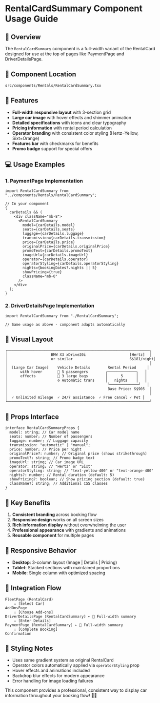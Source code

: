 # RentalCardSummary Component Usage Guide

## 🎯 Overview

The `RentalCardSummary` component is a full-width variant of the RentalCard designed for use at the top of pages like PaymentPage and DriverDetailsPage.

## 📁 Component Location

```
src/components/Rentals/RentalCardSummary.tsx
```

## 🚀 Features

- **Full-width responsive layout** with 3-section grid
- **Large car image** with hover effects and shimmer animation
- **Detailed specifications** with icons and clear typography
- **Pricing information** with rental period calculation
- **Operator branding** with consistent color styling (Hertz=Yellow, Sixt=Orange)
- **Features bar** with checkmarks for benefits
- **Promo badge** support for special offers

## 💻 Usage Examples

### 1. PaymentPage Implementation

```tsx
import RentalCardSummary from "../components/Rentals/RentalCardSummary";

// In your component
{
  carDetails && (
    <div className="mb-8">
      <RentalCardSummary
        model={carDetails.model}
        seats={carDetails.seats}
        luggage={carDetails.luggage}
        transmission={carDetails.transmission}
        price={carDetails.price}
        originalPrice={carDetails.originalPrice}
        promoText={carDetails.promoText}
        imageUrl={carDetails.imageUrl}
        operator={carDetails.operator}
        operatorStyling={carDetails.operatorStyling}
        nights={bookingDates?.nights || 5}
        showPricing={true}
        className="mb-0"
      />
    </div>
  );
}
```

### 2. DriverDetailsPage Implementation

```tsx
import RentalCardSummary from "./RentalCardSummary";

// Same usage as above - component adapts automatically
```

## 🎨 Visual Layout

```
┌─────────────────────────────────────────────────────────────────┐
│                    BMW X3 xDrive20i                    [Hertz]  │
│                    or similar                          S$181/night│
│                                                                 │
│  [Large Car Image]    Vehicle Details        Rental Period     │
│      with hover       👥 5 passengers        ┌─────────────┐   │
│      effects          🎒 3 large bags        │      5      │   │
│                       ⚙️ Automatic trans     │   nights    │   │
│                                              └─────────────┘   │
│                                              Base Price: S$905  │
│                                                                 │
│  ✓ Unlimited mileage  ✓ 24/7 assistance  ✓ Free cancel ✓ Pet │
└─────────────────────────────────────────────────────────────────┘
```

## 🔧 Props Interface

```tsx
interface RentalCardSummaryProps {
  model: string; // Car model name
  seats: number; // Number of passengers
  luggage: number; // Luggage capacity
  transmission: "automatic" | "manual";
  price: number; // Price per night
  originalPrice?: number; // Original price (shows strikethrough)
  promoText?: string; // Promo badge text
  imageUrl: string; // Car image URL
  operator: string; // "Hertz" or "Sixt"
  operatorStyling: string; // "text-yellow-400" or "text-orange-400"
  nights?: number; // Rental duration (default: 5)
  showPricing?: boolean; // Show pricing section (default: true)
  className?: string; // Additional CSS classes
}
```

## 🎯 Key Benefits

1. **Consistent branding** across booking flow
2. **Responsive design** works on all screen sizes
3. **Rich information display** without overwhelming the user
4. **Professional appearance** with gradients and animations
5. **Reusable component** for multiple pages

## 📱 Responsive Behavior

- **Desktop**: 3-column layout (Image | Details | Pricing)
- **Tablet**: Stacked sections with maintained proportions
- **Mobile**: Single column with optimized spacing

## 🔄 Integration Flow

```
FleetPage (RentalCard)
    ↓ [Select Car]
AddOnsPage
    ↓ [Choose Add-ons]
DriverDetailsPage (RentalCardSummary) ← 📍 Full-width summary
    ↓ [Enter Details]
PaymentPage (RentalCardSummary) ← 📍 Full-width summary
    ↓ [Complete Booking]
Confirmation
```

## 🎨 Styling Notes

- Uses same gradient system as original RentalCard
- Operator colors automatically applied via `operatorStyling` prop
- Hover effects and animations included
- Backdrop blur effects for modern appearance
- Error handling for image loading failures

This component provides a professional, consistent way to display car information throughout your booking flow! 🚗✨
